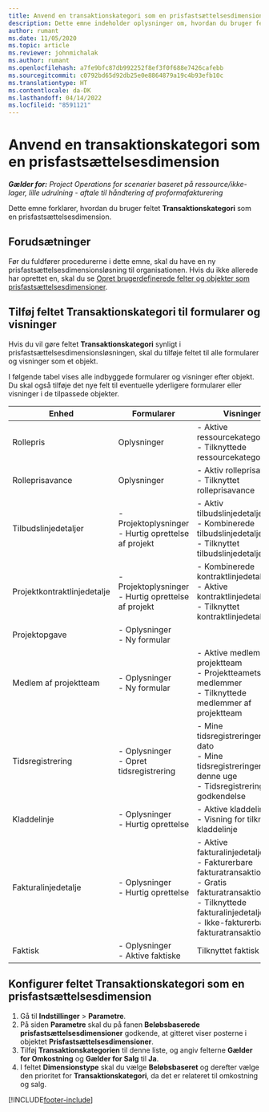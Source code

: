 ```yaml
---
title: Anvend en transaktionskategori som en prisfastsættelsesdimension
description: Dette emne indeholder oplysninger om, hvordan du bruger feltet Transaktionskategori som en prisfastsættelsesdimension.
author: rumant
ms.date: 11/05/2020
ms.topic: article
ms.reviewer: johnmichalak
ms.author: rumant
ms.openlocfilehash: a7fe9bfc87db992252f8ef3f0f688e7426cafebb
ms.sourcegitcommit: c0792bd65d92db25e0e8864879a19c4b93efb10c
ms.translationtype: HT
ms.contentlocale: da-DK
ms.lasthandoff: 04/14/2022
ms.locfileid: "8591121"
---
```

# <a name="use-transaction-category-as-a-pricing-dimension"></a>Anvend en transaktionskategori som en prisfastsættelsesdimension


_**Gælder for:** Project Operations for scenarier baseret på ressource/ikke-lager, lille udrulning - aftale til håndtering af proformafakturering_


Dette emne forklarer, hvordan du bruger feltet **Transaktionskategori** som en prisfastsættelsesdimension. 

## <a name="prerequisites"></a>Forudsætninger
Før du fuldfører procedurerne i dette emne, skal du have en ny prisfastsættelsesdimensionsløsning til organisationen. Hvis du ikke allerede har oprettet en, skal du se [Opret brugerdefinerede felter og objekter som prisfastsættelsesdimensioner](create-custom-fields-entities-pricing-dimensions.md).

## <a name="add-the-transaction-category-field-to-forms-and-views"></a>Tilføj feltet Transaktionskategori til formularer og visninger
Hvis du vil gøre feltet **Transaktionskategori** synligt i prisfastsættelsesdimensionsløsningen, skal du tilføje feltet til alle formularer og visninger som et objekt.

I følgende tabel vises alle indbyggede formularer og visninger efter objekt. Du skal også tilføje det nye felt til eventuelle yderligere formularer eller visninger i de tilpassede objekter.

|  Enhed        | Formularer     |Visninger        |
| ------------------------------|---------------------------------|----------------------------------|
|  Rollepris| Oplysninger |- Aktive ressourcekategoripriser<br> - Tilknyttede ressourcekategoripriser |
|  Rolleprisavance| Oplysninger|- Aktiv rolleprisavance<br>- Tilknyttet rolleprisavance |
|  Tilbudslinjedetaljer|- Projektoplysninger<br>- Hurtig oprettelse af projekt| - Aktiv tilbudslinjedetalje<br>- Kombinerede tilbudslinjedetaljer<br>- Tilknyttet tilbudslinjedetalje |
|  Projektkontraktlinjedetalje|- Projektoplysninger<br>- Hurtig oprettelse af projekt|- Kombinerede kontraktlinjedetaljer<br>- Aktive kontraktlinjedetaljer<br>- Tilknyttet kontraktlinjedetaljer |
|  Projektopgave|- Oplysninger<br>- Ny formular| &nbsp; |
|  Medlem af projektteam|- Oplysninger<br>- Ny formular|- Aktive medlemmer af projektteam<br>- Projektteamets medlemmer<br>- Tilknyttede medlemmer af projektteam |
|  Tidsregistrering|- Oplysninger<br>- Opret tidsregistrering|- Mine tidsregistreringer efter dato<br>- Mine tidsregistreringer for denne uge<br>- Tidsregistreringer til godkendelse|
|  Kladdelinje|- Oplysninger<br>- Hurtig oprettelse|- Aktive kladdelinjer<br>- Visning for tilknyttet kladdelinje|
|  Fakturalinjedetalje|- Oplysninger<br>- Hurtig oprettelse|- Aktive fakturalinjedetaljer<br>- Fakturerbare fakturatransaktioner<br>- Gratis fakturatransaktioner<br>- Tilknyttede fakturalinjedetaljer <br>- Ikke-fakturerbare fakturatransaktioner|
|  Faktisk|- Oplysninger<br>- Aktive faktiske| Tilknyttet faktisk |

## <a name="set-up-the-transaction-category-field-as-a-pricing-dimension"></a>Konfigurer feltet Transaktionskategori som en prisfastsættelsesdimension

1. Gå til **Indstillinger** > **Parametre**. 
2. På siden **Parametre** skal du på fanen **Beløbsbaserede prisfastsættelsesdimensioner** godkende, at gitteret viser posterne i objektet **Prisfastsættelsesdimensioner**.
3. Tilføj **Transaktionskategorien** til denne liste, og angiv felterne **Gælder for Omkostning** og **Gælder for Salg** til **Ja**.
4. I feltet **Dimensionstype** skal du vælge **Beløbsbaseret** og derefter vælge den prioritet for **Transaktionskategori**, da det er relateret til omkostning og salg.


[!INCLUDE[footer-include](../includes/footer-banner.md)]